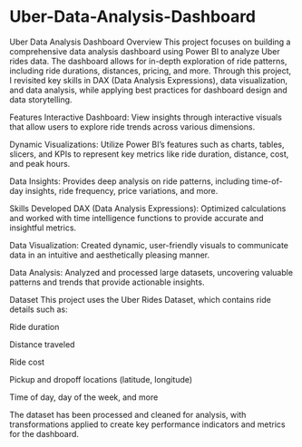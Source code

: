 # Uber-Data-Analysis-Dashboard

Uber Data Analysis Dashboard
Overview
This project focuses on building a comprehensive data analysis dashboard using Power BI to analyze Uber rides data. The dashboard allows for in-depth exploration of ride patterns, including ride durations, distances, pricing, and more. Through this project, I revisited key skills in DAX (Data Analysis Expressions), data visualization, and data analysis, while applying best practices for dashboard design and data storytelling.

Features
Interactive Dashboard: View insights through interactive visuals that allow users to explore ride trends across various dimensions.

Dynamic Visualizations: Utilize Power BI’s features such as charts, tables, slicers, and KPIs to represent key metrics like ride duration, distance, cost, and peak hours.

Data Insights: Provides deep analysis on ride patterns, including time-of-day insights, ride frequency, price variations, and more.

Skills Developed
DAX (Data Analysis Expressions): Optimized calculations and worked with time intelligence functions to provide accurate and insightful metrics.

Data Visualization: Created dynamic, user-friendly visuals to communicate data in an intuitive and aesthetically pleasing manner.

Data Analysis: Analyzed and processed large datasets, uncovering valuable patterns and trends that provide actionable insights.

Dataset
This project uses the Uber Rides Dataset, which contains ride details such as:

Ride duration

Distance traveled

Ride cost

Pickup and dropoff locations (latitude, longitude)

Time of day, day of the week, and more

The dataset has been processed and cleaned for analysis, with transformations applied to create key performance indicators and metrics for the dashboard.
